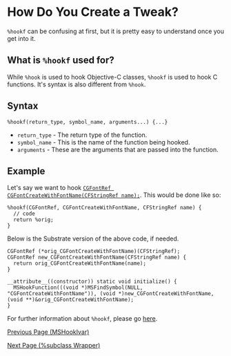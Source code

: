 # How Do You Create a Tweak?

`%hookf` can be confusing at first, but it is pretty easy to understand once you get into it.

## What is `%hookf` used for?

While `%hook` is used to hook Objective-C classes, `%hookf` is used to hook C functions. It's syntax is also different from `%hook`.

## Syntax

```objc
%hookf(return_type, symbol_name, arguments...) {...}
```

* `return_type` - The return type of the function.
* `symbol_name` - This is the name of the function being hooked.
* `arguments` - These are the arguments that are passed into the function.

## Example

Let's say we want to hook <a href="https://developer.apple.com/documentation/coregraphics/1396330-cgfontcreatewithfontname?language=objc">`CGFontRef CGFontCreateWithFontName(CFStringRef name);`</a>. This would be done like so:

```objc
%hookf(CGFontRef, CGFontCreateWithFontName, CFStringRef name) {
  // code
  return %orig;
}
```

Below is the Substrate version of the above code, if needed.
```objc
CGFontRef (*orig_CGFontCreateWithFontName)(CFStringRef);
CGFontRef new_CGFontCreateWithFontName(CFStringRef name) {
  return orig_CGFontCreateWithFontName(name);
}

__attribute__((constructor)) static void initialize() {
  MSHookFunction(((void *)MSFindSymbol(NULL, "CGFontCreateWithFontName")), (void *)new_CGFontCreateWithFontName, (void **)&orig_CGFontCreateWithFontName);
}
```

For further information about `%hookf`, please go <a href="https://iphonedev.wiki/index.php/Logos">here</a>.

<a href="https://github.com/NightwindDev/Tweak-Tutorial/blob/main/p9_mshookivar.md">Previous Page (MSHookIvar)</a>

<a href="https://github.com/NightwindDev/Tweak-Tutorial/blob/main/p11_subclassWrapper.md">Next Page (%subclass Wrapper)</a>
